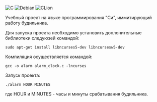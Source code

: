 ![C](https://img.shields.io/badge/c-%2300599C.svg?style=for-the-badge&logo=c&logoColor=white)
![Debian](https://img.shields.io/badge/Debian-D70A53?style=for-the-badge&logo=debian&logoColor=white)
![CLion](https://img.shields.io/badge/CLion-black?style=for-the-badge&logo=clion&logoColor=white)

Учебный проект на языке программирования "Си", иммитирующий работу будильника.

Для запуска проекта необходимо установить доплонительные библиотеки следуюзей командой:

    sudo apt-get install libncurses5-dev libncursesw5-dev

Компиляция осуществляется командой:

    gcc -o alarm alarm_clock.c -lncurses

Запуск проекта:

    ./alarm HOUR MINUTES

где HOUR и MINUTES - часы и минуты срабатывания будильника. 
